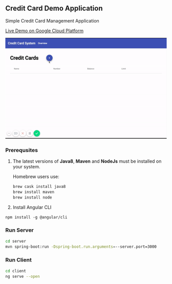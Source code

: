## Credit Card Demo Application
Simple Credit Card Management Application

[Live Demo on Google Cloud Platform](https://credit-card-system-client-1.appspot.com)

![ScreenCast](screencast.gif)

### Prerequsites
1. The latest versions of **Java8**, **Maven** and **NodeJs** must be installed on your system. 
    
    Homebrew users use:
    ```bash
    brew cask install java8
    brew install maven
    brew install node
    ```
2. Install Angular CLI
```
npm install -g @angular/cli
```

### Run Server
```bash
cd server
mvn spring-boot:run -Dspring-boot.run.arguments=--server.port=3000
```

### Run Client
```bash
cd client
ng serve --open
```